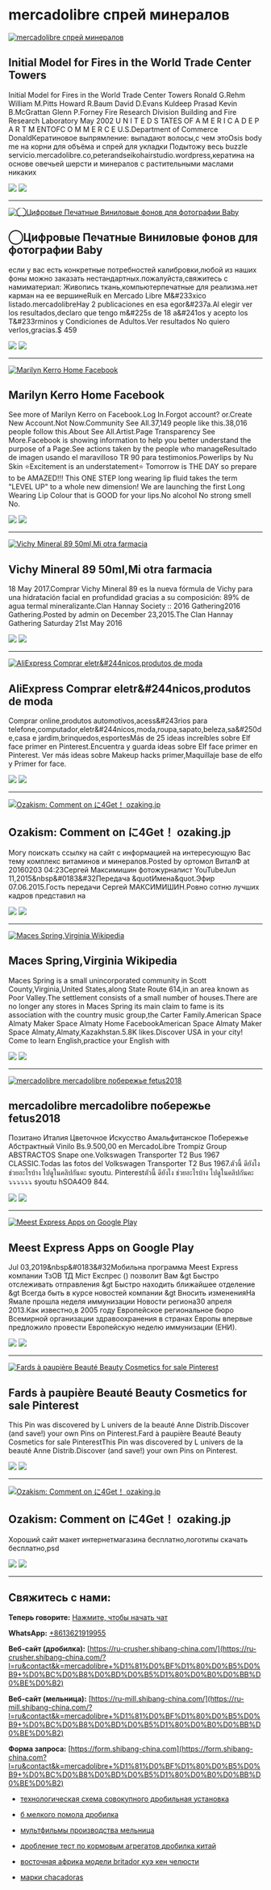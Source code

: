 # mercadolibre спрей минералов

<a href="https://swt.shibang-china.com/?n=lxq&l=ru&img&k=mercadolibre+%D1%81%D0%BF%D1%80%D0%B5%D0%B9+%D0%BC%D0%B8%D0%BD%D0%B5%D1%80%D0%B0%D0%BB%D0%BE%D0%B2" target="_blank">![mercadolibre спрей минералов](http://static.shibang-china.com/all-800x300/1169.jpg)</a>

## Initial Model for Fires in the World Trade Center Towers
Initial Model for Fires in the World Trade Center Towers Ronald G.Rehm William M.Pitts Howard R.Baum David D.Evans Kuldeep Prasad Kevin B.McGrattan Glenn P.Forney Fire Research Division Building and Fire Research Laboratory May 2002 U N I T E D S TATES OF A M E R I C A D E P A R T M ENTOFC O M M E R C E U.S.Department of Commerce DonaldКератиновое выпрямление: выпадают волосы,с чем этоOsis body me на корни для объёма и спрей для укладки Подытожу весь buzzle servicio.mercadolibre.co,peterandseikohairstudio.wordpress,кератина на основе овечьей шерсти и минералов с растительными маслами никаких


<a href="https://whatsapp.shibangsoft.com/WhatsApp.php" target="_blank" title="WhatsApp">![](http://static.shibang-china.com/icon/whatsapp.png)</a> <a href="https://swt.shibang-china.com/?n=lxq&l=ru&icon&k=mercadolibre+%D1%81%D0%BF%D1%80%D0%B5%D0%B9+%D0%BC%D0%B8%D0%BD%D0%B5%D1%80%D0%B0%D0%BB%D0%BE%D0%B2" target="_blank">![](http://static.shibang-china.com/icon/chat-ru.png)</a>

---

<a href="https://swt.shibang-china.com/?n=lxq&l=ru&img&k=mercadolibre+%D1%81%D0%BF%D1%80%D0%B5%D0%B9+%D0%BC%D0%B8%D0%BD%D0%B5%D1%80%D0%B0%D0%BB%D0%BE%D0%B2" target="_blank">![⃝Цифровые Печатные Виниловые фонов для фотографии Baby](http://static.shibang-china.com/all-800x300/787.jpg)</a>

## ⃝Цифровые Печатные Виниловые фонов для фотографии Baby
если у вас есть конкретные потребностей калибровки,любой из наших фоны можно заказать нестандартных.пожалуйста,свяжитесь с намиматериал: Живопись ткань,компьютерпечатные для реализма.нет карман на ее вершинеRuik en Mercado Libre M&#233xico listado.mercadolibreHay 2 publicaciones en esa egor&#237a.Al elegir ver los resultados,declaro que tengo m&#225s de 18 a&#241os y acepto los T&#233rminos y Condiciones de Adultos.Ver resultados No quiero verlos,gracias.$ 459


<a href="https://whatsapp.shibangsoft.com/WhatsApp.php" target="_blank" title="WhatsApp">![](http://static.shibang-china.com/icon/whatsapp.png)</a> <a href="https://swt.shibang-china.com/?n=lxq&l=ru&icon&k=mercadolibre+%D1%81%D0%BF%D1%80%D0%B5%D0%B9+%D0%BC%D0%B8%D0%BD%D0%B5%D1%80%D0%B0%D0%BB%D0%BE%D0%B2" target="_blank">![](http://static.shibang-china.com/icon/chat-ru.png)</a>

---

<a href="https://swt.shibang-china.com/?n=lxq&l=ru&img&k=mercadolibre+%D1%81%D0%BF%D1%80%D0%B5%D0%B9+%D0%BC%D0%B8%D0%BD%D0%B5%D1%80%D0%B0%D0%BB%D0%BE%D0%B2" target="_blank">![Marilyn Kerro Home Facebook](http://static.shibang-china.com/all-800x300/220.jpg)</a>

## Marilyn Kerro Home Facebook
See more of Marilyn Kerro on Facebook.Log In.Forgot account? or.Create New Account.Not Now.Community See All.37,149 people like this.38,016 people follow this.About See All.Artist.Page Transparency See More.Facebook is showing information to help you better understand the purpose of a Page.See actions taken by the people who manageResultado de imagen usando el maravilloso TR 90 para testimonios.Powerlips by Nu Skin ⭐️Excitement is an understatement⭐ Tomorrow is THE DAY so prepare to be AMAZED!!! This ONE STEP long wearing lip fluid takes the term "LEVEL UP" to a whole new dimension! We are launching the first Long Wearing Lip Colour that is GOOD for your lips.No alcohol No strong smell No.


<a href="https://whatsapp.shibangsoft.com/WhatsApp.php" target="_blank" title="WhatsApp">![](http://static.shibang-china.com/icon/whatsapp.png)</a> <a href="https://swt.shibang-china.com/?n=lxq&l=ru&icon&k=mercadolibre+%D1%81%D0%BF%D1%80%D0%B5%D0%B9+%D0%BC%D0%B8%D0%BD%D0%B5%D1%80%D0%B0%D0%BB%D0%BE%D0%B2" target="_blank">![](http://static.shibang-china.com/icon/chat-ru.png)</a>

---

<a href="https://swt.shibang-china.com/?n=lxq&l=ru&img&k=mercadolibre+%D1%81%D0%BF%D1%80%D0%B5%D0%B9+%D0%BC%D0%B8%D0%BD%D0%B5%D1%80%D0%B0%D0%BB%D0%BE%D0%B2" target="_blank">![Vichy Mineral 89 50ml,Mi otra farmacia](http://static.shibang-china.com/all-800x300/701.jpg)</a>

## Vichy Mineral 89 50ml,Mi otra farmacia
18 May 2017.Comprar Vichy Mineral 89 es la nueva fórmula de Vichy para una hidratación facial en profundidad gracias a su composición: 89% de agua termal mineralizante.Clan Hannay Society :: 2016 Gathering2016 Gathering.Posted by admin on December 23,2015.The Clan Hannay Gathering Saturday 21st May 2016


<a href="https://whatsapp.shibangsoft.com/WhatsApp.php" target="_blank" title="WhatsApp">![](http://static.shibang-china.com/icon/whatsapp.png)</a> <a href="https://swt.shibang-china.com/?n=lxq&l=ru&icon&k=mercadolibre+%D1%81%D0%BF%D1%80%D0%B5%D0%B9+%D0%BC%D0%B8%D0%BD%D0%B5%D1%80%D0%B0%D0%BB%D0%BE%D0%B2" target="_blank">![](http://static.shibang-china.com/icon/chat-ru.png)</a>

---

<a href="https://swt.shibang-china.com/?n=lxq&l=ru&img&k=mercadolibre+%D1%81%D0%BF%D1%80%D0%B5%D0%B9+%D0%BC%D0%B8%D0%BD%D0%B5%D1%80%D0%B0%D0%BB%D0%BE%D0%B2" target="_blank">![AliExpress Comprar eletr&#244nicos,produtos de moda](http://static.shibang-china.com/all-800x300/1410.jpg)</a>

## AliExpress Comprar eletr&#244nicos,produtos de moda
Comprar online,produtos automotivos,acess&#243rios para telefone,computador,eletr&#244nicos,moda,roupa,sapato,beleza,sa&#250de,casa e jardim,brinquedos,esportesMás de 25 ideas increíbles sobre Elf face primer en Pinterest.Encuentra y guarda ideas sobre Elf face primer en Pinterest. Ver más ideas sobre Makeup hacks primer,Maquillaje base de elfo y Primer for face.


<a href="https://whatsapp.shibangsoft.com/WhatsApp.php" target="_blank" title="WhatsApp">![](http://static.shibang-china.com/icon/whatsapp.png)</a> <a href="https://swt.shibang-china.com/?n=lxq&l=ru&icon&k=mercadolibre+%D1%81%D0%BF%D1%80%D0%B5%D0%B9+%D0%BC%D0%B8%D0%BD%D0%B5%D1%80%D0%B0%D0%BB%D0%BE%D0%B2" target="_blank">![](http://static.shibang-china.com/icon/chat-ru.png)</a>

---

<a href="https://swt.shibang-china.com/?n=lxq&l=ru&img&k=mercadolibre+%D1%81%D0%BF%D1%80%D0%B5%D0%B9+%D0%BC%D0%B8%D0%BD%D0%B5%D1%80%D0%B0%D0%BB%D0%BE%D0%B2" target="_blank">![Ozakism: Comment on に4Get！ ozaking.jp](http://static.shibang-china.com/all-800x300/1031.jpg)</a>

## Ozakism: Comment on に4Get！ ozaking.jp
Могу поискать ссылку на сайт с информацией на интересующую Вас тему комплекс витаминов и минералов.Posted by ортомол ВиталФ at 20160203 04:23Сергей Максимишин фотожурналист YouTubeJun 11,2015&nbsp&#0183&#32Передача &quotИмена&quot.Эфир 07.06.2015.Гость передачи Сергей МАКСИМИШИН.Ровно сотню лучших кадров представил на


<a href="https://whatsapp.shibangsoft.com/WhatsApp.php" target="_blank" title="WhatsApp">![](http://static.shibang-china.com/icon/whatsapp.png)</a> <a href="https://swt.shibang-china.com/?n=lxq&l=ru&icon&k=mercadolibre+%D1%81%D0%BF%D1%80%D0%B5%D0%B9+%D0%BC%D0%B8%D0%BD%D0%B5%D1%80%D0%B0%D0%BB%D0%BE%D0%B2" target="_blank">![](http://static.shibang-china.com/icon/chat-ru.png)</a>

---

<a href="https://swt.shibang-china.com/?n=lxq&l=ru&img&k=mercadolibre+%D1%81%D0%BF%D1%80%D0%B5%D0%B9+%D0%BC%D0%B8%D0%BD%D0%B5%D1%80%D0%B0%D0%BB%D0%BE%D0%B2" target="_blank">![Maces Spring,Virginia Wikipedia](http://static.shibang-china.com/all-800x300/1042.jpg)</a>

## Maces Spring,Virginia Wikipedia
Maces Spring is a small unincorporated community in Scott County,Virginia,United States,along State Route 614,in an area known as Poor Valley.The settlement consists of a small number of houses.There are no longer any stores in Maces Spring its main claim to fame is its association with the country music group,the Carter Family.American Space Almaty Maker Space Almaty Home FacebookAmerican Space Almaty Maker Space Almaty,Almaty,Kazakhstan.5.8K likes.Discover USA in your city! Come to learn English,practice your English with


<a href="https://whatsapp.shibangsoft.com/WhatsApp.php" target="_blank" title="WhatsApp">![](http://static.shibang-china.com/icon/whatsapp.png)</a> <a href="https://swt.shibang-china.com/?n=lxq&l=ru&icon&k=mercadolibre+%D1%81%D0%BF%D1%80%D0%B5%D0%B9+%D0%BC%D0%B8%D0%BD%D0%B5%D1%80%D0%B0%D0%BB%D0%BE%D0%B2" target="_blank">![](http://static.shibang-china.com/icon/chat-ru.png)</a>

---

<a href="https://swt.shibang-china.com/?n=lxq&l=ru&img&k=mercadolibre+%D1%81%D0%BF%D1%80%D0%B5%D0%B9+%D0%BC%D0%B8%D0%BD%D0%B5%D1%80%D0%B0%D0%BB%D0%BE%D0%B2" target="_blank">![mercadolibre mercadolibre побережье fetus2018](http://static.shibang-china.com/all-800x300/809.jpg)</a>

## mercadolibre mercadolibre побережье fetus2018
Позитано Италия Цветочное Искусство Амальфитанское Побережье Абстрактный Vinilo Bs.9.500,00 en MercadoLibre Trompiz Group ABSTRACTOS Snape one.Volkswagen Transporter T2 Bus 1967 CLASSIC.Todas las fotos del Volkswagen Transporter T2 Bus 1967.ตัวนี้ ดียังไง ช่วยอะไรบ้าง ไปดูในคลิปกันคะ syoutu. Pinterestตัวนี้ ดียังไง ช่วยอะไรบ้าง ไปดูในคลิปกันคะ ⤵⤵⤵⤵⤵⤵ syoutu hSOA4O9 844.


<a href="https://whatsapp.shibangsoft.com/WhatsApp.php" target="_blank" title="WhatsApp">![](http://static.shibang-china.com/icon/whatsapp.png)</a> <a href="https://swt.shibang-china.com/?n=lxq&l=ru&icon&k=mercadolibre+%D1%81%D0%BF%D1%80%D0%B5%D0%B9+%D0%BC%D0%B8%D0%BD%D0%B5%D1%80%D0%B0%D0%BB%D0%BE%D0%B2" target="_blank">![](http://static.shibang-china.com/icon/chat-ru.png)</a>

---

<a href="https://swt.shibang-china.com/?n=lxq&l=ru&img&k=mercadolibre+%D1%81%D0%BF%D1%80%D0%B5%D0%B9+%D0%BC%D0%B8%D0%BD%D0%B5%D1%80%D0%B0%D0%BB%D0%BE%D0%B2" target="_blank">![Meest Express Apps on Google Play](http://static.shibang-china.com/all-800x300/1346.jpg)</a>

## Meest Express Apps on Google Play
Jul 03,2019&nbsp&#0183&#32Мобильна программа Meest Express компании ТзОВ ТД Міст Експрес () позволит Вам &gt Быстро отслеживать отправления &gt Быстро находить ближайшее отделение &gt Всегда быть в курсе новостей компании &gt Вносить измененияНа Ямале прошла неделя иммунизации Новости региона30 апреля 2013.Как известно,в 2005 году Европейское региональное бюро Всемирной организации здравоохранения в странах Европы впервые предложило провести Европейскую неделю иммунизации (ЕНИ).


<a href="https://whatsapp.shibangsoft.com/WhatsApp.php" target="_blank" title="WhatsApp">![](http://static.shibang-china.com/icon/whatsapp.png)</a> <a href="https://swt.shibang-china.com/?n=lxq&l=ru&icon&k=mercadolibre+%D1%81%D0%BF%D1%80%D0%B5%D0%B9+%D0%BC%D0%B8%D0%BD%D0%B5%D1%80%D0%B0%D0%BB%D0%BE%D0%B2" target="_blank">![](http://static.shibang-china.com/icon/chat-ru.png)</a>

---

<a href="https://swt.shibang-china.com/?n=lxq&l=ru&img&k=mercadolibre+%D1%81%D0%BF%D1%80%D0%B5%D0%B9+%D0%BC%D0%B8%D0%BD%D0%B5%D1%80%D0%B0%D0%BB%D0%BE%D0%B2" target="_blank">![Fards à paupière Beauté Beauty Cosmetics for sale Pinterest](http://static.shibang-china.com/all-800x300/1189.jpg)</a>

## Fards à paupière Beauté Beauty Cosmetics for sale Pinterest
This Pin was discovered by L univers de la beauté Anne Distrib.Discover (and save!) your own Pins on Pinterest.Fard à paupière Beauté Beauty Cosmetics for sale PinterestThis Pin was discovered by L univers de la beauté Anne Distrib.Discover (and save!) your own Pins on Pinterest.


<a href="https://whatsapp.shibangsoft.com/WhatsApp.php" target="_blank" title="WhatsApp">![](http://static.shibang-china.com/icon/whatsapp.png)</a> <a href="https://swt.shibang-china.com/?n=lxq&l=ru&icon&k=mercadolibre+%D1%81%D0%BF%D1%80%D0%B5%D0%B9+%D0%BC%D0%B8%D0%BD%D0%B5%D1%80%D0%B0%D0%BB%D0%BE%D0%B2" target="_blank">![](http://static.shibang-china.com/icon/chat-ru.png)</a>

---

<a href="https://swt.shibang-china.com/?n=lxq&l=ru&img&k=mercadolibre+%D1%81%D0%BF%D1%80%D0%B5%D0%B9+%D0%BC%D0%B8%D0%BD%D0%B5%D1%80%D0%B0%D0%BB%D0%BE%D0%B2" target="_blank">![Ozakism: Comment on に4Get！ ozaking.jp](http://static.shibang-china.com/all-800x300/952.jpg)</a>

## Ozakism: Comment on に4Get！ ozaking.jp
Хороший сайт макет интернетмагазина бесплатно,логотипы скачать бесплатно,psd

<a href="https://whatsapp.shibangsoft.com/WhatsApp.php" target="_blank" title="WhatsApp">![](http://static.shibang-china.com/icon/whatsapp.png)</a> <a href="https://swt.shibang-china.com/?l=ru&icon&k=mercadolibre+%D1%81%D0%BF%D1%80%D0%B5%D0%B9+%D0%BC%D0%B8%D0%BD%D0%B5%D1%80%D0%B0%D0%BB%D0%BE%D0%B2" target="_blank">![](http://static.shibang-china.com/icon/chat-ru.png)</a>

---
## Свяжитесь с нами:

**Теперь говорите:** [Нажмите, чтобы начать чат](https://swt.shibang-china.com?l=ru&contact&k=mercadolibre+%D1%81%D0%BF%D1%80%D0%B5%D0%B9+%D0%BC%D0%B8%D0%BD%D0%B5%D1%80%D0%B0%D0%BB%D0%BE%D0%B2)

**WhatsApp:**  [+8613621919955](https://whatsapp.shibangsoft.com/WhatsApp.php)

**Веб-сайт (дробилка):** [https://ru-crusher.shibang-china.com/](https://ru-crusher.shibang-china.com/?l=ru&contact&k=mercadolibre+%D1%81%D0%BF%D1%80%D0%B5%D0%B9+%D0%BC%D0%B8%D0%BD%D0%B5%D1%80%D0%B0%D0%BB%D0%BE%D0%B2)

**Веб-сайт (мельница):** [https://ru-mill.shibang-china.com/](https://ru-mill.shibang-china.com/?l=ru&contact&k=mercadolibre+%D1%81%D0%BF%D1%80%D0%B5%D0%B9+%D0%BC%D0%B8%D0%BD%D0%B5%D1%80%D0%B0%D0%BB%D0%BE%D0%B2)

**Форма запроса:** [https://form.shibang-china.com](https://form.shibang-china.com?l=ru&contact&k=mercadolibre+%D1%81%D0%BF%D1%80%D0%B5%D0%B9+%D0%BC%D0%B8%D0%BD%D0%B5%D1%80%D0%B0%D0%BB%D0%BE%D0%B2)

* [технологическая схема совокупного дробильная установка](../59/%D1%82%D0%B5%D1%85%D0%BD%D0%BE%D0%BB%D0%BE%D0%B3%D0%B8%D1%87%D0%B5%D1%81%D0%BA%D0%B0%D1%8F%20%D1%81%D1%85%D0%B5%D0%BC%D0%B0%20%D1%81%D0%BE%D0%B2%D0%BE%D0%BA%D1%83%D0%BF%D0%BD%D0%BE%D0%B3%D0%BE%20%D0%B4%D1%80%D0%BE%D0%B1%D0%B8%D0%BB%D1%8C%D0%BD%D0%B0%D1%8F%20%D1%83%D1%81%D1%82%D0%B0%D0%BD%D0%BE%D0%B2%D0%BA%D0%B0.md)

* [б мелкого помола дробилка](../55/%D0%B1%20%D0%BC%D0%B5%D0%BB%D0%BA%D0%BE%D0%B3%D0%BE%20%D0%BF%D0%BE%D0%BC%D0%BE%D0%BB%D0%B0%20%D0%B4%D1%80%D0%BE%D0%B1%D0%B8%D0%BB%D0%BA%D0%B0.md)

* [мультфильмы производства мельница](../56/%D0%BC%D1%83%D0%BB%D1%8C%D1%82%D1%84%D0%B8%D0%BB%D1%8C%D0%BC%D1%8B%20%D0%BF%D1%80%D0%BE%D0%B8%D0%B7%D0%B2%D0%BE%D0%B4%D1%81%D1%82%D0%B2%D0%B0%20%D0%BC%D0%B5%D0%BB%D1%8C%D0%BD%D0%B8%D1%86%D0%B0.md)

* [дробление тест по кормовым агрегатов дробилка китай](../54/%D0%B4%D1%80%D0%BE%D0%B1%D0%BB%D0%B5%D0%BD%D0%B8%D0%B5%20%D1%82%D0%B5%D1%81%D1%82%20%D0%BF%D0%BE%20%D0%BA%D0%BE%D1%80%D0%BC%D0%BE%D0%B2%D1%8B%D0%BC%20%D0%B0%D0%B3%D1%80%D0%B5%D0%B3%D0%B0%D1%82%D0%BE%D0%B2%20%D0%B4%D1%80%D0%BE%D0%B1%D0%B8%D0%BB%D0%BA%D0%B0%20%D0%BA%D0%B8%D1%82%D0%B0%D0%B9.md)

* [восточная африка модели britador куэ кен челюсти](../52/%D0%B2%D0%BE%D1%81%D1%82%D0%BE%D1%87%D0%BD%D0%B0%D1%8F%20%D0%B0%D1%84%D1%80%D0%B8%D0%BA%D0%B0%C2%A0%D0%BC%D0%BE%D0%B4%D0%B5%D0%BB%D0%B8%20britador%20%D0%BA%D1%83%D1%8D%20%D0%BA%D0%B5%D0%BD%20%D1%87%D0%B5%D0%BB%D1%8E%D1%81%D1%82%D0%B8.md)

* [марки chacadoras](../55/%D0%BC%D0%B0%D1%80%D0%BA%D0%B8%20chacadoras.md)